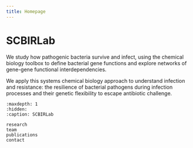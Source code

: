 ```yaml
---
title: Homepage
---
```


# SCBIRLab

We study how pathogenic bacteria survive and infect, using the chemical biology toolbox 
to define bacterial gene functions and explore networks of gene-gene functional interdependencies.

We apply this systems chemical biology approach to understand infection and resistance: 
the resilience of bacterial pathogens during infection processes and their genetic flexibility to 
escape antibiotic challenge.

```{toctree}
:maxdepth: 1
:hidden:
:caption: SCBIRLab

research
team
publications
contact
```
